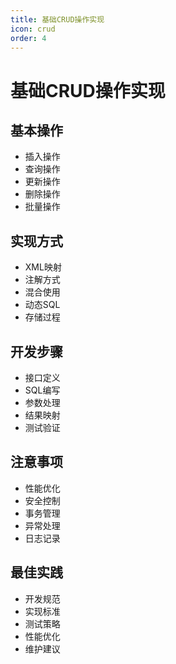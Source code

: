 ```yaml
---
title: 基础CRUD操作实现
icon: crud
order: 4
---
```


# 基础CRUD操作实现

## 基本操作
- 插入操作
- 查询操作
- 更新操作
- 删除操作
- 批量操作

## 实现方式
- XML映射
- 注解方式
- 混合使用
- 动态SQL
- 存储过程

## 开发步骤
- 接口定义
- SQL编写
- 参数处理
- 结果映射
- 测试验证

## 注意事项
- 性能优化
- 安全控制
- 事务管理
- 异常处理
- 日志记录

## 最佳实践
- 开发规范
- 实现标准
- 测试策略
- 性能优化
- 维护建议
